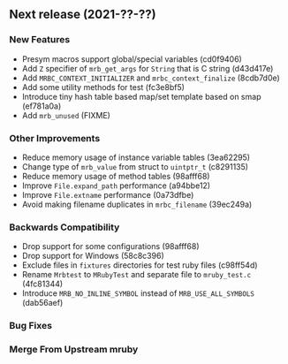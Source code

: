 ## Next release (2021-??-??)

### New Features

* Presym macros support global/special variables (cd0f9406)
* Add `Z` specifier of `mrb_get_args` for `String` that is C string (d43d417e)
* Add `MRBC_CONTEXT_INITIALIZER` and `mrbc_context_finalize` (8cdb7d0e)
* Add some utility methods for test (fc3e8bf5)
* Introduce tiny hash table based map/set template based on smap (ef781a0a)
* Add `mrb_unused` (FIXME)

### Other Improvements

* Reduce memory usage of instance variable tables (3ea62295)
* Change type of `mrb_value` from struct to `uintptr_t` (c8291135)
* Reduce memory usage of method tables (98afff68)
* Improve `File.expand_path` performance (a94bbe12)
* Improve `File.extname` performance (0a73dfbe)
* Avoid making filename duplicates in `mrbc_filename` (39ec249a)

### Backwards Compatibility

* Drop support for some configurations (98afff68)
* Drop support for Windows (58c8c396)
* Exclude files in `fixtures` directories for test ruby files (c98ff54d)
* Rename `Mrbtest` to `MRubyTest` and separate file to `mruby_test.c` (4fc81344)
* Introduce `MRB_NO_INLINE_SYMBOL` instead of `MRB_USE_ALL_SYMBOLS` (dab56aef)

### Bug Fixes

### Merge From Upstream mruby
